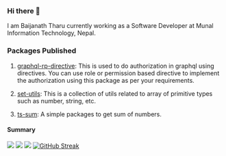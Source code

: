 ### Hi there 👋
I am Baijanath Tharu currently working as a Software Developer at Munal Information Technology, Nepal.

### Packages Published
1. [graphql-rp-directive](https://www.npmjs.com/package/@baijanstack/graphql-rp-directive): This is used to do authorization in graphql using directives. You can use role or permission based directive to implement the authorization using this package as per your requirements.
2. [set-utils](https://www.npmjs.com/package/@baijanaththaru/set-utils): This is a collection of utils related to array of primitive types such as number, string, etc.

3. [ts-sum](https://www.npmjs.com/package/@baijanaththaru/ts-sum): A simple packages to get sum of numbers.

#### Summary
![](https://github-profile-summary-cards.vercel.app/api/cards/profile-details?username=baijanathTharu&theme=github_dark)
![](https://github-profile-summary-cards.vercel.app/api/cards/most-commit-language?username=baijanathTharu&theme=github_dark)
![](https://github-profile-summary-cards.vercel.app/api/cards/productive-time?username=baijanathTharu&theme=github_dark)
[![GitHub Streak](https://github-readme-streak-stats.herokuapp.com?user=baijanathTharu&theme=github-dark&hide_border=true&date_format=M%20j%5B%2C%20Y%5D)](https://git.io/streak-stats)

